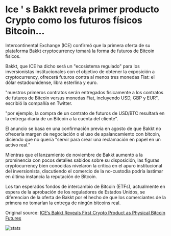 # Ice ' s Bakkt revela primer producto Crypto como los futuros físicos Bitcoin...

Intercontinental Exchange (ICE) confirmó que la primera oferta de su plataforma Bakkt cryptocurrency tomará la forma de futuros de Bitcoin físicos.

Bakkt, que ICE ha dicho será un "ecosistema regulado" para los inversionistas institucionales con el objetivo de obtener la exposición a cryptocurrency, ofrecerá futuros contra al menos tres monedas Fiat: el dólar estadounidense, libra esterlina y euro.

"nuestros primeros contratos serán entregados físicamente a los contratos de futuros de Bitcoin versus monedas Fiat, incluyendo USD, GBP y EUR", escribió la compañía en Twitter.

"por ejemplo, la compra de un contrato de futuros de USD/BTC resultará en la entrega diaria de un Bitcoin a la cuenta del cliente".

El anuncio se basa en una confirmación previa en agosto de que Bakkt no ofrecería margen de negociación o el uso de apalancamiento con bitcoin, diciendo que no quería "servir para crear una reclamación en papel en un activo real."

Mientras que el lanzamiento de noviembre de Bakkt aumentó a la prominencia con pocos detalles sabidos sobre su disposición, las figuras cryptocurrency bien conocidas nivelaron la crítica en el apuro institucional del inversionista, discutiendo el comercio de la no-custodia podría lastimar en última instancia la reputación de Bitcoin.

Los tan esperados fondos de intercambio de Bitcoin (ETFs), actualmente en espera de la aprobación de los reguladores de Estados Unidos, se diferencian de la oferta de Bakkt por el hecho de que los comerciantes de la primera no tomarían la entrega de ningún bitcoins real.

Original source: [ICE’s Bakkt Reveals First Crypto Product as Physical Bitcoin Futures](https://cointelegraph.com/news/ices-bakkt-reveals-first-crypto-product-as-physical-bitcoin-futures)

![stats](https://c.statcounter.com/11760860/0/a89fa40b/1/ "stats")